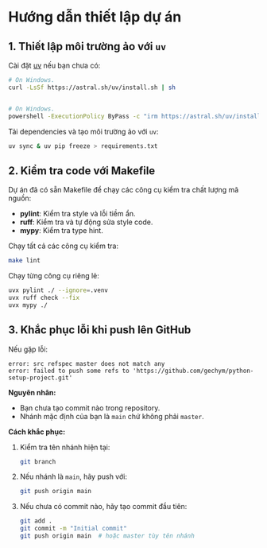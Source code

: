 # Hướng dẫn thiết lập dự án

## 1. Thiết lập môi trường ảo với `uv`

Cài đặt [uv](https://github.com/astral-sh/uv) nếu bạn chưa có:
```bash
# On Windows.
curl -LsSf https://astral.sh/uv/install.sh | sh


# On Windows.
powershell -ExecutionPolicy ByPass -c "irm https://astral.sh/uv/install.ps1 | iex"

```

Tải dependencies và tạo môi trường ảo với `uv`:
```bash
uv sync & uv pip freeze > requirements.txt
```

## 2. Kiểm tra code với Makefile
Dự án đã có sẵn Makefile để chạy các công cụ kiểm tra chất lượng mã nguồn:
- **pylint**: Kiểm tra style và lỗi tiềm ẩn.
- **ruff**: Kiểm tra và tự động sửa style code.
- **mypy**: Kiểm tra type hint.

Chạy tất cả các công cụ kiểm tra:
```bash
make lint
```

Chạy từng công cụ riêng lẻ:
```bash
uvx pylint ./ --ignore=.venv
uvx ruff check --fix
uvx mypy ./
```

## 3. Khắc phục lỗi khi push lên GitHub

Nếu gặp lỗi:
```
error: src refspec master does not match any
error: failed to push some refs to 'https://github.com/gechym/python-setup-project.git'
```
**Nguyên nhân:**  
- Bạn chưa tạo commit nào trong repository.
- Nhánh mặc định của bạn là `main` chứ không phải `master`.

**Cách khắc phục:**
1. Kiểm tra tên nhánh hiện tại:
   ```bash
   git branch
   ```
2. Nếu nhánh là `main`, hãy push với:
   ```bash
   git push origin main
   ```
3. Nếu chưa có commit nào, hãy tạo commit đầu tiên:
   ```bash
   git add .
   git commit -m "Initial commit"
   git push origin main  # hoặc master tùy tên nhánh
   ```
